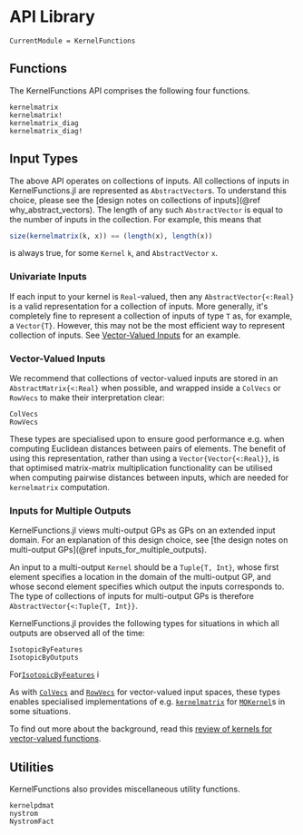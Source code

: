 # API Library

```@meta
CurrentModule = KernelFunctions
```

## Functions

The KernelFunctions API comprises the following four functions.
```@docs
kernelmatrix
kernelmatrix!
kernelmatrix_diag
kernelmatrix_diag!
```

## Input Types

The above API operates on collections of inputs.
All collections of inputs in KernelFunctions.jl are represented as `AbstractVector`s.
To understand this choice, please see the [design notes on collections of inputs](@ref why_abstract_vectors).
The length of any such `AbstractVector` is equal to the number of inputs in the collection.
For example, this means that
```julia
size(kernelmatrix(k, x)) == (length(x), length(x))
```
is always true, for some `Kernel` `k`, and `AbstractVector` `x`.

### Univariate Inputs

If each input to your kernel is `Real`-valued, then any `AbstractVector{<:Real}` is a valid
representation for a collection of inputs.
More generally, it's completely fine to represent a collection of inputs of type `T` as, for
example, a `Vector{T}`.
However, this may not be the most efficient way to represent collection of inputs.
See [Vector-Valued Inputs](@ref) for an example.


### Vector-Valued Inputs

We recommend that collections of vector-valued inputs are stored in an
`AbstractMatrix{<:Real}` when possible, and wrapped inside a `ColVecs` or `RowVecs` to make
their interpretation clear:
```@docs
ColVecs
RowVecs
```
These types are specialised upon to ensure good performance e.g. when computing Euclidean distances between pairs of elements.
The benefit of using this representation, rather than using a `Vector{Vector{<:Real}}`, is that
optimised matrix-matrix multiplication functionality can be utilised when computing
pairwise distances between inputs, which are needed for `kernelmatrix` computation.

### Inputs for Multiple Outputs

KernelFunctions.jl views multi-output GPs as GPs on an extended input domain.
For an explanation of this design choice, see [the design notes on multi-output GPs](@ref inputs_for_multiple_outputs).

An input to a multi-output `Kernel` should be a `Tuple{T, Int}`, whose first element specifies a location in the domain of the multi-output GP, and whose second element specifies which output the inputs corresponds to.
The type of collections of inputs for multi-output GPs is therefore `AbstractVector{<:Tuple{T, Int}}`.

KernelFunctions.jl provides the following types for situations in which all outputs are observed all of the time:
```@docs
IsotopicByFeatures
IsotopicByOutputs
```
For[`IsotopicByFeatures`](@ref) i

As with [`ColVecs`](@ref) and [`RowVecs`](@ref) for vector-valued input spaces, these
types enables specialised implementations of e.g. [`kernelmatrix`](@ref) for
[`MOKernel`](@ref)s in some situations.

To find out more about the background, read this [review of kernels for vector-valued functions](https://arxiv.org/pdf/1106.6251.pdf).

## Utilities

KernelFunctions also provides miscellaneous utility functions.
```@docs
kernelpdmat
nystrom
NystromFact
```
